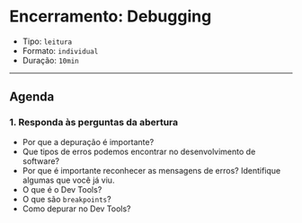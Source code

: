 # Encerramento: Debugging

- Tipo: `leitura`
- Formato: `individual`
- Duração: `10min`

***

## Agenda

### 1. Responda às perguntas da abertura

- Por que a depuração é importante?
- Que tipos de erros podemos encontrar no desenvolvimento de software?
- Por que é importante reconhecer as mensagens de erros? Identifique algumas que
  você já viu.
- O que é o Dev Tools?
- O que são `breakpoints`?
- Como depurar no Dev Tools?
